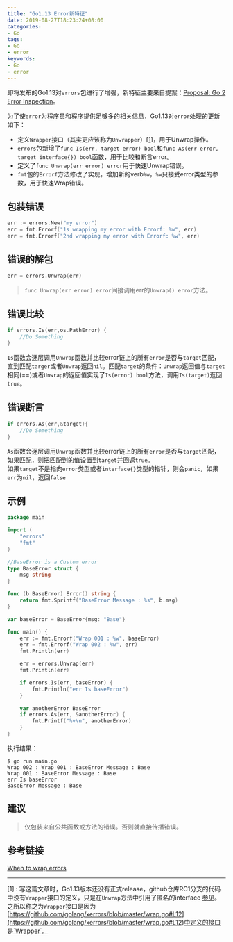 ```yaml
---
title: "Go1.13 Error新特征"
date: 2019-08-27T18:23:24+08:00
categories:
- Go
tags:
- Go
- error
keywords:
- Go
- error
---
```


即将发布的Go1.13对`errors`包进行了增强，新特征主要来自提案：[Proposal: Go 2 Error Inspection](https://go.googlesource.com/proposal/+/master/design/29934-error-values.md)。

<!--more-->

为了使`error`为程序员和程序提供足够多的相关信息，Go1.13对`error`处理的更新如下：

* 定义`Wrapper`接口（其实更应该称为`Unwrapper`）[\[1\]](#1)，用于Unwrap操作。
* `errors`包新增了`func Is(err, target error) bool`和`func As(err error, target interface{}) bool`函数，用于比较和断言error。
* 定义了`func Unwrap(err error) error`用于快速Unwrap错误。
* `fmt`包的`Errorf`方法修改了实现，增加新的verb`%w`，`%w`只接受error类型的参数，用于快速Wrap错误。

## 包装错误

```go
err := errors.New("my error")
err = fmt.Errorf("1s wrapping my error with Errorf: %w", err)
err = fmt.Errorf("2nd wrapping my error with Errorf: %w", err)
```

## 错误的解包

```go
err = errors.Unwrap(err)
```

> `func Unwrap(err error) error`间接调用err的`Unwrap() error`方法。

## 错误比较

```go
if errors.Is(err,os.PathError) {
	//Do Something
}
```

`Is`函数会逐层调用`Unwrap`函数并比较error链上的所有`error`是否与`target`匹配，直到匹配`targer`或者`Unwrap`返回`nil`。匹配`target`的条件：`Unwrap`返回值与`target`相同(==)或者`Unwrap`的返回值实现了`Is(error) bool`方法，调用`Is(target)`返回`true`。

## 错误断言

```go
if errors.As(err,&target){
	//Do Something
}
```

`As`函数会逐层调用`Unwrap`函数并比较error链上的所有`error`是否与`target`匹配，如果匹配，则把匹配到的值设置到`target`并回返`true`。  
如果`target`不是指向`error`类型或者`interface{}`类型的指针，则会`panic`，如果`err`为`nil`，返回`false`

## 示例

```go
package main

import (
	"errors"
	"fmt"
)

//BaseError is a Custom error
type BaseError struct {
	msg string
}

func (b BaseError) Error() string {
	return fmt.Sprintf("BaseError Message : %s", b.msg)
}

var baseError = BaseError{msg: "Base"}

func main() {
	err := fmt.Errorf("Wrap 001 : %w", baseError)
	err = fmt.Errorf("Wrap 002 : %w", err)
	fmt.Println(err)

	err = errors.Unwrap(err)
	fmt.Println(err)

	if errors.Is(err, baseError) {
		fmt.Println("err Is baseError")
	}

	var anotherError BaseError
	if errors.As(err, &anotherError) {
		fmt.Printf("%v\n", anotherError)
	}
}

```

执行结果：

```text
$ go run main.go
Wrap 002 : Wrap 001 : BaseError Message : Base
Wrap 001 : BaseError Message : Base
err Is baseError
BaseError Message : Base
```

## 建议

> 仅包装来自公共函数或方法的错误。否则就直接传播错误。

## 参考链接

[When to wrap errors](https://www.efekarakus.com/golang/2019/09/26/when-to-wrap-errors.html)

---

<span id="1">[1]</span> : 写这篇文章时，Go1.13版本还没有正式release，github仓库RC1分支的代码中没有`Wrapper`接口的定义，只是在`Unwrap`方法中引用了匿名的interface [参见](https://github.com/golang/go/blob/release-branch.go1.13/src/errors/wrap.go#L14)。  
之所以称之为`Wrapper`接口是因为[https://github.com/golang/xerrors/blob/master/wrap.go#L12](https://github.com/golang/xerrors/blob/master/wrap.go#L12)中定义的接口是`Wrapper`。



